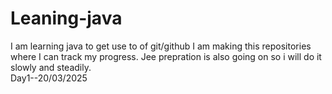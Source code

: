 # Leaning-java
I am learning java to get use to of git/github I am making this repositories where I can track my progress.
Jee prepration is also going on so i will do it slowly and steadily.
<br>
Day1--20/03/2025
